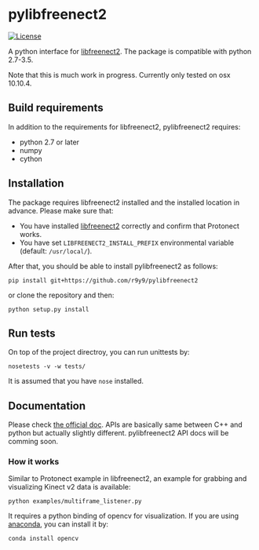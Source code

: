# pylibfreenect2

[![License](http://img.shields.io/badge/license-MIT-brightgreen.svg?style=flat)](LICENSE.md)

A python interface for [libfreenect2](https://github.com/OpenKinect/libfreenect2). The package is compatible with python 2.7-3.5.

Note that this is much work in progress. Currently only tested on osx 10.10.4.

## Build requirements

In addition to the requirements for libfreenect2, pylibfreenect2 requires:

- python 2.7 or later
- numpy
- cython

## Installation

The package requires libfreenect2 installed and the installed location in advance. Please make sure that:

- You have installed [libfreenect2](https://github.com/OpenKinect/libfreenect2) correctly and confirm that Protonect works.
- You have set `LIBFREENECT2_INSTALL_PREFIX` environmental variable (default: `/usr/local/`).

After that, you should be able to install pylibfreenect2 as follows:

```
pip install git+https://github.com/r9y9/pylibfreenect2
```

or clone the repository and then:

```
python setup.py install
```

## Run tests

On top of the project directroy, you can run unittests by:

```
nosetests -v -w tests/
```

It is assumed that you have `nose` installed.

## Documentation

Please check [the official doc](https://openkinect.github.io/libfreenect2/). APIs are basically same between C++ and python but actually slightly different. pylibfreenect2 API docs will be comming soon.  


### How it works

Similar to Protonect example in libfreenect2, an example for grabbing and visualizing Kinect v2 data is available:

```
python examples/multiframe_listener.py
```

It requires a python binding of opencv for visualization. If you are using [anaconda](https://www.continuum.io/), you can install it by:

```
conda install opencv
```
